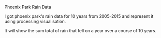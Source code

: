 Phoenix Park Rain Data

I got phoenix park's rain data for 10 years from 2005-2015 and represent it using processing visualisation.

It will show the sum total of rain that fell on a year over a course of 10 years.

